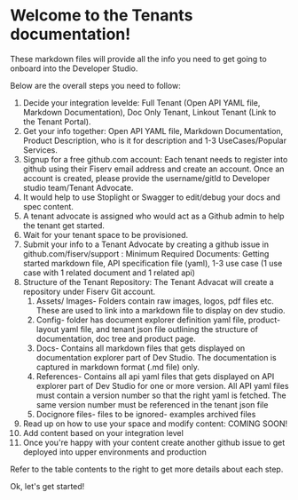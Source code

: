 # Welcome to the Tenants documentation!

These markdown files will provide all the info you need to get going to onboard into the Developer Studio.

Below are the overall steps you need to follow:

1. Decide your integration levelde: Full Tenant (Open API YAML file, Markdown Documentation), Doc Only Tenant, Linkout Tenant (Link to the Tenant Portal).
1. Get your info together: Open API YAML file, Markdown Documentation, Product Description, who is it for description and 1-3 UseCases/Popular Services.
1. Signup for a free github.com account: Each tenant needs to register into github using their Fiserv email address and create an account. Once an account is created, please provide the username/gitId to Developer studio team/Tenant Advocate.
2. It would help to use Stoplight or Swagger to edit/debug your docs and spec content.
3. A tenant advocate is assigned who would act as a Github admin to help the tenant get started. 
5. Wait for your tenant space to be provisioned.
4. Submit your info to a Tenant Advocate by creating a github issue in github.com/fiserv/support : Minimum Required Documents: Getting started markdown file, API specification file (yaml), 1-3 use case (1 use case with 1 related document and 1 related api)
5. Structure of the Tenant Repository: The Tenant Advacat will create a repository under Fiserv Git account.    
    1.	Assets/ Images- Folders contain raw images, logos, pdf files etc. These are used to link into a markdown file to display on dev studio.
    2.  Config- folder has document explorer definition yaml file, product-layout yaml file, and tenant json file outlining the structure of documentation, doc tree and product page.
    3.  Docs- Contains all markdown files that gets displayed on documentation explorer part of Dev Studio. The documentation is captured in markdown format (.md file) only.
    4.  References- Contains all api yaml files that gets displayed on API explorer part of Dev Studio for one or more version. All API yaml files must contain a version number so that the right yaml is fetched. The same version number must be referenced in the tenant json file
    5.	Docignore files- files to be ignored- examples archived files
6. Read up on how to use your space and modify content: COMING SOON!
7. Add content based on your integration level
8. Once you're happy with your content create another github issue to get deployed into upper environments and production

Refer to the table contents to the right to get more details about each step.

Ok, let's get started!
